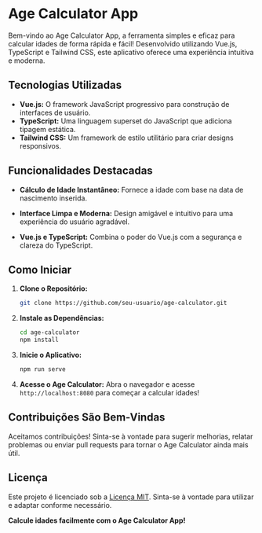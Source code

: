 # Age Calculator App

Bem-vindo ao Age Calculator App, a ferramenta simples e eficaz para calcular idades de forma rápida e fácil! Desenvolvido utilizando Vue.js, TypeScript e Tailwind CSS, este aplicativo oferece uma experiência intuitiva e moderna.

## Tecnologias Utilizadas

- **Vue.js:** O framework JavaScript progressivo para construção de interfaces de usuário.
- **TypeScript:** Uma linguagem superset do JavaScript que adiciona tipagem estática.
- **Tailwind CSS:** Um framework de estilo utilitário para criar designs responsivos.

## Funcionalidades Destacadas

- **Cálculo de Idade Instantâneo:** Fornece a idade com base na data de nascimento inserida.
  
- **Interface Limpa e Moderna:** Design amigável e intuitivo para uma experiência do usuário agradável.

- **Vue.js e TypeScript:** Combina o poder do Vue.js com a segurança e clareza do TypeScript.

## Como Iniciar

1. **Clone o Repositório:**
    ```bash
    git clone https://github.com/seu-usuario/age-calculator.git
    ```

2. **Instale as Dependências:**
    ```bash
    cd age-calculator
    npm install
    ```

3. **Inicie o Aplicativo:**
    ```bash
    npm run serve
    ```

4. **Acesse o Age Calculator:**
    Abra o navegador e acesse `http://localhost:8080` para começar a calcular idades!

## Contribuições São Bem-Vindas

Aceitamos contribuições! Sinta-se à vontade para sugerir melhorias, relatar problemas ou enviar pull requests para tornar o Age Calculator ainda mais útil.

## Licença

Este projeto é licenciado sob a [Licença MIT](LICENSE). Sinta-se à vontade para utilizar e adaptar conforme necessário.

**Calcule idades facilmente com o Age Calculator App!**
